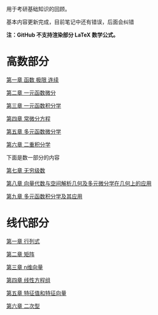 用于考研基础知识的回顾。

基本内容更新完成，目前笔记中还有错误，后面会纠错

**注：GitHub 不支持渲染部分 LaTeX 数学公式。**
# 高数部分
[第一章 函数 极限 连续](/高数基础知识_第一章函数极限连续.md)

[第二章 一元函数微分](/高数基础知识_第二章一元函数微分.md)

[第三章 一元函数积分学](/高数基础知识_第三章一元函数积分学.md)

[第四章 常微分方程](/高数基础知识_第四章常微分方程.md)

[第五章 多元函数微分学](/高数基础知识_第五章多元函数微分学.md)

[第六章 二重积分学](/高数基础知识_第六章二重积分学.md)

下面是数一部分的内容

[第七章 无穷级数](/高数基础知识_第七章无穷级数.md)

[第八章 向量代数与空间解析几何及多元微分学在几何上的应用](/高数基础知识_第八章向量代数与空间解析几何及多元微分学在几何上的应用.md)

[第九章 多元函数积分学及其应用](/高数基础知识_第九章多元函数积分学及其应用.md)

# 线代部分

[第一章 行列式](线代基础知识_第一章行列式.md)

[第二章 矩阵](线代基础知识_第二章矩阵.md)

[第三章 n维向量](线代基础知识_第三章n维向量.md)

[第四章 线性方程组](线代基础知识_第四章线性方程组.md)

[第五章 特征值和特征向量](线代基础知识_第五章特征值和特征向量.md)

[第六章 二次型](线代基础知识_第六章二次型.md)







